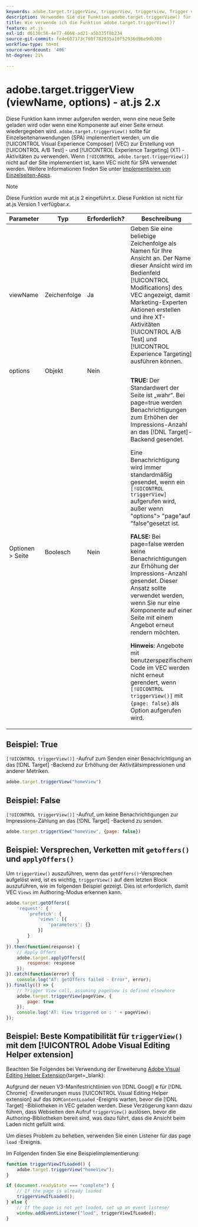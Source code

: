 ```yaml
---
keywords: adobe.target.triggerView, triggerView, triggerview, Trigger view, at.js, features, function, viewName, viewname, Ansichtsname, adobe.target.triggerView1
description: Verwenden Sie die Funktion adobe.target.triggerView() für die JavaScript-Bibliothek [!DNL Adobe Target] at.js zur Verwendung in Einzelseiten-Apps (SPA). (at.js 2.x)
title: Wie verwende ich die Funktion adobe.target.triggerView()?
feature: at.js
exl-id: d6130c56-4e77-4668-ad21-a5b335f8b234
source-git-commit: fe4e607173c760f782035a10f52936d96e9db300
workflow-type: tm+mt
source-wordcount: '406'
ht-degree: 21%

---
```


# adobe.target.triggerView (viewName, options) - at.js 2.x

Diese Funktion kann immer aufgerufen werden, wenn eine neue Seite geladen wird oder wenn eine Komponente auf einer Seite erneut wiedergegeben wird. `adobe.target.triggerView()` sollte für Einzelseitenanwendungen (SPA) implementiert werden, um die [!UICONTROL Visual Experience Composer] (VEC) zur Erstellung von [!UICONTROL A/B Test] - und [!UICONTROL Experience Targeting] (XT) -Aktivitäten zu verwenden. Wenn `[!UICONTROL adobe.target.triggerView()]` nicht auf der Site implementiert ist, kann VEC nicht für SPA verwendet werden. Weitere Informationen finden Sie unter [Implementieren von Einzelseiten-Apps](/help/dev/implement/client-side/atjs/how-to-deployatjs/target-atjs-single-page-application.md).

>[!NOTE]
>
>Diese Funktion wurde mit at.js 2 eingeführt.*x*. Diese Funktion ist nicht für at.js Version 1 verfügbar.*x*.

| Parameter | Typ | Erforderlich? | Beschreibung |
| --- | --- | --- | --- |
| viewName | Zeichenfolge | Ja | Geben Sie eine beliebige Zeichenfolge als Namen für Ihre Ansicht an. Der Name dieser Ansicht wird im Bedienfeld [!UICONTROL Modifications] des VEC angezeigt, damit Marketing-Experten Aktionen erstellen und ihre XT-Aktivitäten [!UICONTROL A/B Test] und [!UICONTROL Experience Targeting] ausführen können. |
| options | Objekt | Nein |  |
| Optionen > Seite | Boolesch | Nein | **TRUE:** Der Standardwert der Seite ist „wahr“. Bei page=true werden Benachrichtigungen zum Erhöhen der Impressions-Anzahl an das [!DNL Target]-Backend gesendet.<P>Eine Benachrichtigung wird immer standardmäßig gesendet, wenn ein `[!UICONTROL triggerView]` aufgerufen wird, außer wenn &quot;options&quot;> &quot;page&quot;auf &quot;false&quot;gesetzt ist.<P>**FALSE:** Bei page=false werden keine Benachrichtigungen zur Erhöhung der Impressions-Anzahl gesendet. Dieser Ansatz sollte verwendet werden, wenn Sie nur eine Komponente auf einer Seite mit einem Angebot erneut rendern möchten.<P>**Hinweis**: Angebote mit benutzerspezifischem Code im VEC werden nicht erneut gerendert, wenn `[!UICONTROL triggerView()]` mit `{page: false}` als Option aufgerufen wird. |

## Beispiel: True

`[!UICONTROL triggerView()]` -Aufruf zum Senden einer Benachrichtigung an das [!DNL Target] -Backend zur Erhöhung der Aktivitätsimpressionen und anderer Metriken.

```javascript {line-numbers="true"}
adobe.target.triggerView("homeView")
```

## Beispiel: False

`[!UICONTROL triggerView()]` -Aufruf, um keine Benachrichtigungen zur Impressions-Zählung an das [!DNL Target] -Backend zu senden.

```javascript {line-numbers="true"}
adobe.target.triggerView("homeView", {page: false})
```

## Beispiel: Versprechen, Verketten mit `getoffers()` und `applyOffers()`

Um `triggerView()` auszuführen, wenn das `getOffers()`-Versprechen aufgelöst wird, ist es wichtig, `triggerView()` auf dem letzten Block auszuführen, wie im folgenden Beispiel gezeigt. Dies ist erforderlich, damit VEC `Views` im Authoring-Modus erkennen kann.

```javascript {line-numbers="true"}
adobe.target.getOffers({
    'request': {
        'prefetch': {
            'views': [{
                'parameters': {}
            }]
        }
    }
}).then(function(response) {
    // Apply Offers
    adobe.target.applyOffers({
        response: response
    });
}).catch(function(error) {
    console.log("AT: getOffers failed - Error", error);
}).finally(() => {
    // Trigger View call, assuming pageView is defined elsewhere
    adobe.target.triggerView(pageView, {
        page: true
    });
    console.log('AT: View triggered on : ' + pageView);
});
```

## Beispiel: Beste Kompatibilität für `triggerView()` mit dem [!UICONTROL Adobe Visual Editing Helper extension]

Beachten Sie Folgendes bei Verwendung der Erweiterung [Adobe Visual Editing Helper Extension](https://experienceleague.adobe.com/en/docs/target/using/experiences/vec/troubleshoot-composer/visual-editing-helper-extension){target=_blank}:

Aufgrund der neuen V3-Manifestrichtlinien von [!DNL Googl] e für [!DNL Chrome] -Erweiterungen muss [!UICONTROL Visual Editing Helper extension] auf das `DOMContentLoaded` -Ereignis warten, bevor die [!DNL Target] -Bibliotheken in VEC geladen werden. Diese Verzögerung kann dazu führen, dass Webseiten den Aufruf `triggerView()` auslösen, bevor die Authoring-Bibliotheken bereit sind, was dazu führt, dass die Ansicht beim Laden nicht gefüllt wird.

Um dieses Problem zu beheben, verwenden Sie einen Listener für das page `load` -Ereignis.

Im Folgenden finden Sie eine Beispielimplementierung:

```javascript
function triggerViewIfLoaded() {
    adobe.target.triggerView("homeView");
}

if (document.readyState === "complete") {
    // If the page is already loaded
    triggerViewIfLoaded();
} else {
    // If the page is not yet loaded, set up an event listener
    window.addEventListener("load", triggerViewIfLoaded);
}
```


